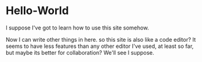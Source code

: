 # Hello-World
I suppose I've got to learn how to use this site somehow.

Now I can write other things in here.
so this site is also like a code editor?
It seems to have less features than any other editor I've used, at least so far, but maybe its better for collaboration?
We'll see I suppose.
